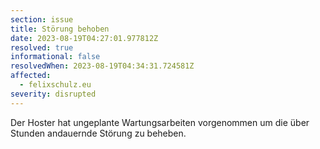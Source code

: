```yaml
---
section: issue
title: Störung behoben
date: 2023-08-19T04:27:01.977812Z
resolved: true
informational: false
resolvedWhen: 2023-08-19T04:34:31.724581Z
affected:
  - felixschulz.eu
severity: disrupted
---
```

Der Hoster hat ungeplante Wartungsarbeiten vorgenommen um die über Stunden andauernde Störung zu beheben.

        
